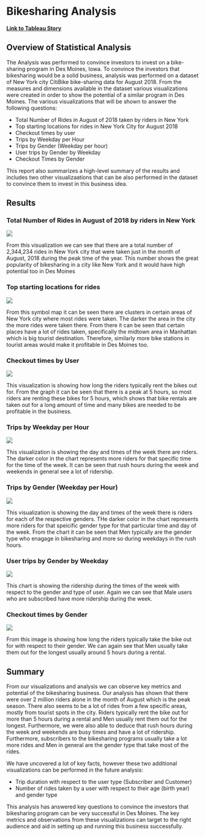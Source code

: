 # Bikesharing Analysis 

[**Link to Tableau Story**](https://public.tableau.com/profile/syed.abrar.hossain#!/vizhome/Bike-sharingAnalysis/NYCitiBikeStory)
## Overview of Statistical Analysis

The Analysis was performed to convince investors to invest on a bike-sharing program in Des Moines, Iowa. To convince the investors that bikesharing would be a solid business, analysis was performed on a dataset of New York city CitiBike bike-sharing data for August 2018. From the measures and dimensions available in the dataset various visualizations were created in order to show the potential of a similar program in Des Moines. The various visualizations that will be shown to answer the following questions:
- Total Number of Rides in August of 2018 taken by riders in New York 
- Top starting locations for rides in New York City for August 2018
- Checkout times by user 
- Trips by Weekday per Hour 
- Trips by Gender (Weekday per hour) 
- User trips by Gender by Weekday 
- Checkout Times by Gender 

This report also summarizes a high-level summary of the results and includes two other visualizaations that can be also performed in the dataset to convince them to invest in this business idea. 

## Results 

### Total Number of Rides in August of 2018 by riders in New York 

![](Resources/image1.PNG)

From this visualization we can see that there are a total number of 2,344,234 rides in New York city that were taken just in the month of August, 2018 during the peak time of the year. This number shows the great popularity of bikesharing in a city like New York and it would have high potential too in Des Moines

### Top starting locations for rides

![](Resources/image2.PNG)

From this symbol map it can be seen there are clusters in certain areas of New York city where most rides were taken. The darker the area in the city the more rides were taken there. From there it can be seen that certain places have a lot of rides taken, specifically the midtown area in Manhattan which is big tourist destination. Therefore, similarly more bike stations in tourist areas would make it profitable in Des Moines too. 

### Checkout times by User 

![](Resources/image3.PNG)

This visualization is showing how long the riders typically rent the bikes out for. From the graph it can be seen that there is a peak at 5 hours, so most riders are renting these bikes for 5 hours, which shows that bike rentals are taken out for a long amount of time and many bikes are needed to be profitable in the business. 

### Trips by Weekday per Hour 

![](Resources/image4.PNG)

This visualization is showing the day and times of the week there are riders. The darker color in the chart represents more riders for that specific time for the time of the week. It can be seen that rush hours during the week and weekends in general see a lot of ridership. 

### Trips by Gender (Weekday per Hour) 

![](Resources/image5.PNG)

This visualization is showing the day and times of the week there is riders for each of the respective genders. THe darker color in the chart represents more riders for that speicific gender type for that particular time and day of the week. From the chart it can be seen that Men typically are the gender type who enagage in bikesharing and more so during weekdays in the rush hours. 

### User trips by Gender by Weekday 

![](Resources/image6.PNG)

This chart is showing the ridership during the times of the week with respect to the gender and type of user. Again we can see that Male users who are subscribed have more ridership during the week. 

### Checkout times by Gender 

![](Resources/image7.PNG)

From this image is showing how long the riders typically take the bike out for with respect to their gender. We can again see that Men usually take them out for the longest usually around 5 hours during a rental. 

## Summary 

From our visualizations and analysis we can observe key metrics and potential of the bikesharing business. Our analysis has shown that there were over 2 million riders alone in the month of August which is the peak season. There also seems to be a lot of rides from a few specific areas, mostly from tourist spots in the city. Riders typically rent the bike out for more than 5 hours during a rental and Men usually rent them out for the longest. Furthermore, we were also able to deduce that rush hours during the week and weekends are busy times and have a lot of ridership. Furthermore, subscribers to the bikesharing programs usually take a lot more rides and Men in general are the gender type that take most of the rides. 

We have uncovered a lot of key facts, however these two additional visualizations can be performed in the future analysis: 
- Trip duration with respect to the user type (Subscriber and Customer) 
- Number of rides taken by a user with respect to their age (birth year) and gender type 

This analysis has answered key questions to convince the investors that bikesharing program can be very successful in Des Moines. The key metrics and observations from these visualizations can target to the right audience and aid in setting up and running this business successfully. 
